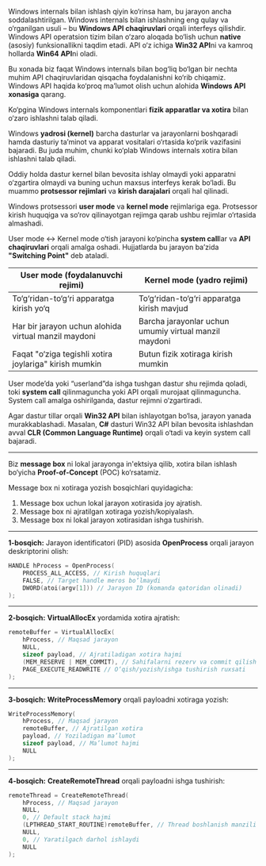 Windows internals bilan ishlash qiyin ko‘rinsa ham, bu jarayon ancha soddalashtirilgan. Windows internals bilan ishlashning eng qulay va o‘rganilgan usuli – bu **Windows API chaqiruvlari** orqali interfeys qilishdir. Windows API operatsion tizim bilan o‘zaro aloqada bo‘lish uchun **native** (asosiy) funksionallikni taqdim etadi. API o‘z ichiga **Win32 API**ni va kamroq hollarda **Win64 API**ni oladi.

Bu xonada biz faqat Windows internals bilan bog‘liq bo‘lgan bir nechta muhim API chaqiruvlaridan qisqacha foydalanishni ko‘rib chiqamiz. Windows API haqida ko‘proq ma’lumot olish uchun alohida **Windows API xonasiga** qarang.

Ko‘pgina Windows internals komponentlari **fizik apparatlar va xotira** bilan o‘zaro ishlashni talab qiladi.

Windows **yadrosi (kernel)** barcha dasturlar va jarayonlarni boshqaradi hamda dasturiy ta’minot va apparat vositalari o‘rtasida ko‘prik vazifasini bajaradi. Bu juda muhim, chunki ko‘plab Windows internals xotira bilan ishlashni talab qiladi.

Oddiy holda dastur kernel bilan bevosita ishlay olmaydi yoki apparatni o‘zgartira olmaydi va buning uchun maxsus interfeys kerak bo‘ladi. Bu muammo **protsessor rejimlari** va **kirish darajalari** orqali hal qilinadi.

Windows protsessori **user mode** va **kernel mode** rejimlariga ega. Protsessor kirish huquqiga va so‘rov qilinayotgan rejimga qarab ushbu rejimlar o‘rtasida almashadi.

User mode ↔ Kernel mode o‘tish jarayoni ko‘pincha **system call**lar va **API chaqiruvlari** orqali amalga oshadi. Hujjatlarda bu jarayon ba’zida **"Switching Point"** deb ataladi.

| User mode (foydalanuvchi rejimi)                       | Kernel mode (yadro rejimi)                            |
| ------------------------------------------------------ | ----------------------------------------------------- |
| To‘g‘ridan-to‘g‘ri apparatga kirish yo‘q               | To‘g‘ridan-to‘g‘ri apparatga kirish mavjud            |
| Har bir jarayon uchun alohida virtual manzil maydoni   | Barcha jarayonlar uchun umumiy virtual manzil maydoni |
| Faqat "o‘ziga tegishli xotira joylariga" kirish mumkin | Butun fizik xotiraga kirish mumkin                    |

User mode’da yoki “userland”da ishga tushgan dastur shu rejimda qoladi, toki **system call** qilinmaguncha yoki API orqali murojaat qilinmaguncha. System call amalga oshirilganda, dastur rejimni o‘zgartiradi.

Agar dastur tillar orqali **Win32 API** bilan ishlayotgan bo‘lsa, jarayon yanada murakkablashadi. Masalan, **C#** dasturi Win32 API bilan bevosita ishlashdan avval **CLR (Common Language Runtime)** orqali o‘tadi va keyin system call bajaradi.

---

Biz **message box** ni lokal jarayonga in'ektsiya qilib, xotira bilan ishlash bo‘yicha **Proof-of-Concept** (POC) ko‘rsatamiz.

Message box ni xotiraga yozish bosqichlari quyidagicha:

1. Message box uchun lokal jarayon xotirasida joy ajratish.
2. Message box ni ajratilgan xotiraga yozish/kopiyalash.
3. Message box ni lokal jarayon xotirasidan ishga tushirish.

---

**1-bosqich:** Jarayon identificatori (PID) asosida **OpenProcess** orqali jarayon deskriptorini olish:

```c
HANDLE hProcess = OpenProcess(
	PROCESS_ALL_ACCESS, // Kirish huquqlari
	FALSE, // Target handle meros bo‘lmaydi
	DWORD(atoi(argv[1])) // Jarayon ID (komanda qatoridan olinadi)
);
```

---

**2-bosqich:** **VirtualAllocEx** yordamida xotira ajratish:

```c
remoteBuffer = VirtualAllocEx(
	hProcess, // Maqsad jarayon
	NULL, 
	sizeof payload, // Ajratiladigan xotira hajmi
	(MEM_RESERVE | MEM_COMMIT), // Sahifalarni rezerv va commit qilish
	PAGE_EXECUTE_READWRITE // O‘qish/yozish/ishga tushirish ruxsati
);
```

---

**3-bosqich:** **WriteProcessMemory** orqali payloadni xotiraga yozish:

```c
WriteProcessMemory(
	hProcess, // Maqsad jarayon
	remoteBuffer, // Ajratilgan xotira
	payload, // Yoziladigan ma’lumot
	sizeof payload, // Ma’lumot hajmi
	NULL
);
```

---

**4-bosqich:** **CreateRemoteThread** orqali payloadni ishga tushirish:

```c
remoteThread = CreateRemoteThread(
	hProcess, // Maqsad jarayon
	NULL, 
	0, // Default stack hajmi
	(LPTHREAD_START_ROUTINE)remoteBuffer, // Thread boshlanish manzili
	NULL, 
	0, // Yaratilgach darhol ishlaydi
	NULL
); 
```

